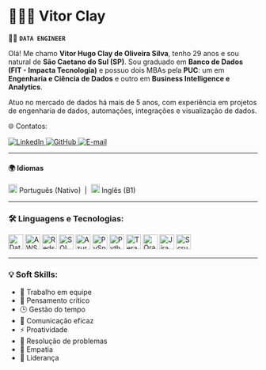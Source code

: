 # 👨🏽‍💻 Vitor Clay

👷‍♂️ **`DATA ENGINEER`**

Olá! Me chamo **Vitor Hugo Clay de Oliveira Silva**, tenho 29 anos e sou natural de **São Caetano do Sul (SP)**. Sou graduado em **Banco de Dados (FIT - Impacta Tecnologia)** e possuo dois MBAs pela **PUC**: um em **Engenharia e Ciência de Dados** e outro em **Business Intelligence e Analytics**. 

Atuo no mercado de dados há mais de 5 anos, com experiência em projetos de engenharia de dados, automações, integrações e visualização de dados.

 🌐 Contatos:

<p align="left"> 
  <a href="https://www.linkedin.com/in/vitor-clay/" target="_blank">
    <img src="https://img.shields.io/badge/LinkedIn-0077B5?style=for-the-badge&logo=linkedin&logoColor=white" alt="LinkedIn"/>
  </a>
  <a href="https://github.com/Clay-Data-Engineer" target="_blank">
    <img alt="GitHub" title="Meu perfil no GitHub" src="https://img.shields.io/badge/GitHub-181717?style=for-the-badge&logo=github&logoColor=white"/>
  </a>
  <a href="mailto:clay_cloud@hotmail.com" target="_blank">
    <img alt="E-mail" title="Enviar e-mail" src="https://img.shields.io/badge/E--mail-D14836?style=for-the-badge&logo=microsoft-outlook&logoColor=white"/>
  </a>
</p>



---
#### 🌍 Idiomas

<p style="font-size: 14px;">
  <img src="https://upload.wikimedia.org/wikipedia/commons/0/05/Flag_of_Brazil.svg" alt="Português" width="18" /> Português (Nativo) &nbsp;|&nbsp;
  <img src="https://upload.wikimedia.org/wikipedia/en/a/a4/Flag_of_the_United_States.svg" alt="Inglês" width="18" /> Inglês (B1)
</p>

---

### 🛠️ Linguagens e Tecnologias:

<p align="left">

  <img src="https://vectorlogo.zone/logos/databricks/databricks-icon.svg" alt="Databricks" width="30" title="Databricks"/>
  <img src="https://worldvectorlogo.com/logos/amazon-web-services.svg" alt="AWS" width="30" title="AWS"/>
  <img src="https://worldvectorlogo.com/logos/aws-redshift-logo.svg" alt="Redshift" width="30" title="Redshift"/>
  <img src="https://www.svgrepo.com/show/331760/sql-database-generic.svg" alt="SQL" width="30" title="SQL"/>
  <img src="https://logowik.com/content/uploads/images/azure-data-factory2539.jpg" alt="Azure Data Factory" width="30" title="Azure Data Factory"/>
  <img src="https://vectorlogo.zone/logos/apache_spark/apache_spark-icon.svg" alt="PySpark" width="30" title="PySpark"/>
  <img src="https://www.svgrepo.com/show/452091/python.svg" alt="Python" width="30" title="Python"/>
  <img src="https://www.svgrepo.com/show/306844/teradata.svg" alt="Teradata" width="30" title="Teradata"/>
  <img src="https://upload.wikimedia.org/wikipedia/commons/thumb/5/50/Oracle_logo.svg/1024px-Oracle_logo.svg.png" alt="Oracle" width="30" title="Oracle Database"/>
  <img src="https://cdn.worldvectorlogo.com/logos/jira-1.svg" alt="Jira" width="30" title="Jira"/>
  <img src="https://cdn-icons-png.flaticon.com/512/5969/5969025.png" alt="Scrum" width="30" title="Scrum"/>

</p>

---

### 💡 Soft Skills:

- 🤝 Trabalho em equipe  
- 🧠 Pensamento crítico  
- 🕒 Gestão do tempo  
- 💬 Comunicação eficaz  
- ⚡ Proatividade  
- 🧩 Resolução de problemas  
- 👥 Empatia  
- 🧭 Liderança  
